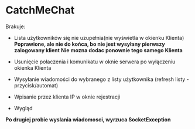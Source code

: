 # CatchMeChat
Brakuje:
* Lista użytkowników się nie uzupełnia(nie wyświetla w okienku Klienta)
**Poprawione, ale nie do końca, bo nie jest wysyłany pierwszy zalogowany klient**
**Nie mozna dodac ponownie tego samego Klienta**

* Usunięcie połaczenia i komunikatu w oknie serwera po wyłączeniu okienka Klienta
* Wysyłanie wiadomości do wybranego z listy użytkownika (refresh listy - przycisk/automat)
* Wpisanie przez klienta IP w oknie rejestracji 
* Wygląd 

**Po drugiej probie wyslania wiadomosci, wyrzuca SocketException**
